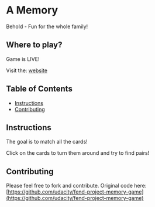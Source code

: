# A Memory
Behold - Fun for the whole family!

## Where to play?

Game is LIVE!

Visit the: [website](https://geleeroyale.github.io/fend-project-memory-game/)

## Table of Contents

* [Instructions](#instructions)
* [Contributing](#contributing)

## Instructions

The goal is to match all the cards!

Click on the cards to turn them around and try to find pairs!

## Contributing

Please feel free to fork and contribute. Original code here: [https://github.com/udacity/fend-project-memory-game](https://github.com/udacity/fend-project-memory-game)

